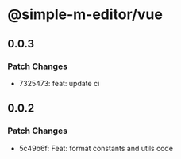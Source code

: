 # @simple-m-editor/vue

## 0.0.3

### Patch Changes

- 7325473: feat: update ci

## 0.0.2

### Patch Changes

- 5c49b6f: Feat: format constants and utils code
